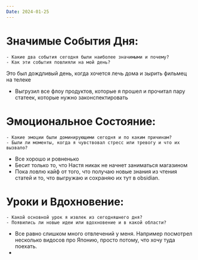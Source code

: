 ```yaml
---
Date: 2024-01-25
---
```



# **Значимые События Дня:**
```
- Какие два события сегодня были наиболее значимыми и почему?
- Как эти события повлияли на мой день?
```

Это был дождливый день, когда хочется лечь дома и зырить фильмец на телеке
- Выгрузил все флоу продуктов, которые я прошел и прочитал пару статеек, которые нужно законспектировать

#  **Эмоциональное Состояние:**
```
- Какие эмоции были доминирующими сегодня и по каким причинам?
- Были ли моменты, когда я чувствовал стресс или тревогу и что их вызвало?
```

- Все хорошо и ровненько
- Бесит только то, что Настя никак не начнет заниматься магазином
- Пока ловлю кайф от того, что получаю новые знания из чтения статей и то, что выгружаю и сохраняю их тут в obsidian. 
# Уроки и Вдохновение:
```
- Какой основной урок я извлек из сегодняшнего дня?
- Появились ли новые идеи или вдохновение и в какой области?
```
- Все равно слишком много отвлечений у меня. Например посмотрел несколько видосов про Японию, просто потому, что хочу туда поехать. 
- 

